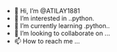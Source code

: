 - 👋 Hi, I’m @ATILAY1881
- 👀 I’m interested in ..python.
- 🌱 I’m currently learning .python..
- 💞️ I’m looking to collaborate on ...
- 📫 How to reach me ...

<!---
ATILAY1881/ATILAY1881 is a ✨ special ✨ repository because its `README.md` (this file) appears on your GitHub profile.
You can click the Preview link to take a look at your changes.
--->
